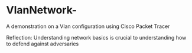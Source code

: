 # VlanNetwork-
A demonstration on a Vlan configuration using Cisco Packet Tracer

Reflection: 
  Understanding network basics is crucial to understanding how to defend against adversaries 
